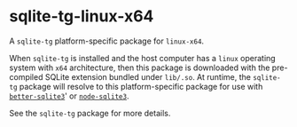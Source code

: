 <!--- Generated with the npm_generate_platform_packages.sh script, don't edit by hand -->

# sqlite-tg-linux-x64

A `sqlite-tg` platform-specific package for `linux-x64`. 

When `sqlite-tg` is installed and the host computer has a `linux` operating system with `x64` architecture, then this package is downloaded with the pre-compiled SQLite extension bundled under `lib/.so`. At runtime, the `sqlite-tg` package will resolve to this platform-specific package for use with [`better-sqlite3`](https://github.com/WiseLibs/better-sqlite3)' or [`node-sqlite3`](https://github.com/TryGhost/node-sqlite3).

See the `sqlite-tg` package for more details.